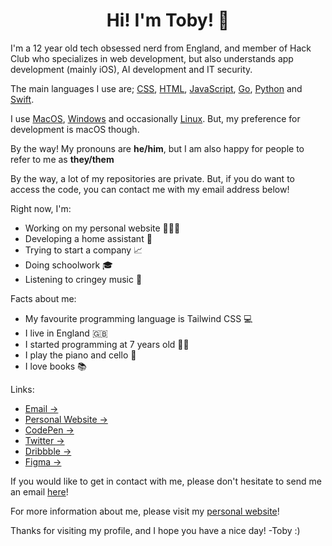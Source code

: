 <h1 align="center">
  Hi! I'm Toby! 👋
</h1>

I'm a 12 year old tech obsessed nerd from England, and member of Hack Club who specializes in web development, but also understands app development (mainly iOS), AI development and IT security.

The main languages I use are;  <a href="https://en.wikipedia.org/wiki/CSS">CSS</a>, <a href="https://en.wikipedia.org/wiki/HTML">HTML</a>, <a href="https://en.wikipedia.org/wiki/JavaScript">JavaScript</a>, <a href="https://en.wikipedia.org/wiki/Go_(programming_language)">Go</a>, <a href="https://en.wikipedia.org/wiki/Python_(programming_language)">Python</a> and <a href="https://en.wikipedia.org/wiki/Swift_(programming_language)">Swift</a>.

I use <a href="https://en.wikipedia.org/wiki/MacOS">MacOS</a>, <a href="https://en.wikipedia.org/wiki/Microsoft_Windows"> Windows</a> and occasionally <a href="https://en.wikipedia.org/wiki/Linux">Linux</a>. But, my preference for development is macOS though.

By the way! My pronouns are <b>he/him</b>, but I am also happy for people to refer to me as <b>they/them</b>

By the way, a lot of my repositories are private. But, if you do want to access the code, you can contact me with my email address below!

Right now, I'm:
- Working on my personal website 👨🏻‍💻
- Developing a home assistant 🏡
- Trying to start a company 📈
- Doing schoolwork 🎓
- Listening to cringey music 🎼

Facts about me:
- My favourite programming language is Tailwind CSS 💻
- I live in England 🇬🇧
- I started programming at 7 years old 🧒🏻
- I play the piano and cello 🎵
- I love books 📚

Links:
- <a href="mailto:toby@tobyb.xyz">Email →</a>
- <a href="https://tobyb.xyz">Personal Website →</a>
- <a href="https://codepen.io/itstobez">CodePen →</a>
- <a href="https://twitter.com/itstobez_">Twitter →</a>
- <a href="https://dribbble.com/iTobez">Dribbble →</a>
- <a href="https://www.figma.com/@tobyb">Figma →</a>
 
If you would like to get in contact with me, please don't hesitate to send me an email <a href="mailto:toby@tobyb.xyz">here</a>!

For more information about me, please visit my <a href="https://tobyb.xyz">personal website</a>!

Thanks for visiting my profile, and I hope you have a nice day! -Toby :)
